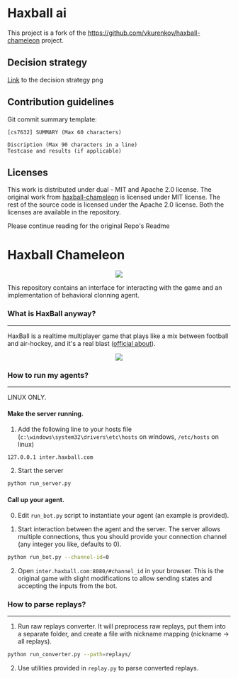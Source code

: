 # Haxball ai

This project is a fork of the https://github.com/vkurenkov/haxball-chameleon project.

## Decision strategy
[Link](decision_logic/1v1/candidates/unified-fsm.png) to the decision strategy png

## Contribution guidelines

Git commit summary template:
```
[cs7632] SUMMARY (Max 60 characters)

Discription (Max 90 characters in a line)
Testcase and results (if applicable)
```

## Licenses
This work is distributed under dual - MIT and Apache 2.0 license. The original 
work from [haxball-chameleon](https://github.com/vkurenkov/haxball-chameleon) is 
licensed under MIT license. The rest of the source code is licensed under
the Apache 2.0 license. Both the licenses are available in the repository.

Please continue reading for the original Repo's Readme

# Haxball Chameleon
<p align="center">
  <img src="https://github.com/vkurenkov/haxball-imitator/blob/master/haxball-big-min.png">
</p>

This repository contains an interface for interacting with the game and an implementation of behavioral clonning agent.

### What is HaxBall anyway?
___________________________________________

HaxBall is a realtime multiplayer game that plays like a mix between football and air-hockey, and it's a real blast ([official about](https://www.haxball.com/about)).

<p align="center">
  <img src="https://thumbs.gfycat.com/ElderlyImpressionableGrayreefshark-size_restricted.gif">
</p>


### How to run my agents?
___________________________________________

LINUX ONLY.

#### Make the server running.

1. Add the following line to your hosts file (`c:\windows\system32\drivers\etc\hosts` on windows, `/etc/hosts` on linux)
```
127.0.0.1 inter.haxball.com
```

2. Start the server
```bash
python run_server.py
```

#### Call up your agent.

0. Edit `run_bot.py` script to instantiate your agent (an example is provided).

1. Start interaction between the agent and the server. The server allows multiple connections, thus you should provide your connection channel (any integer you like, defaults to 0).
```bash
python run_bot.py --channel-id=0
```

2. Open `inter.haxball.com:8080/#channel_id` in your browser. This is the original game with slight modifications to allow sending states and accepting the inputs from the bot.

### How to parse replays?
___________________________________________

1. Run raw replays converter. It will preprocess raw replays, put them into a separate folder, and create a file with nickname mapping (nickname -> all replays).
```bash
python run_converter.py --path=replays/
```

2. Use utilities provided in `replay.py` to parse converted replays.
